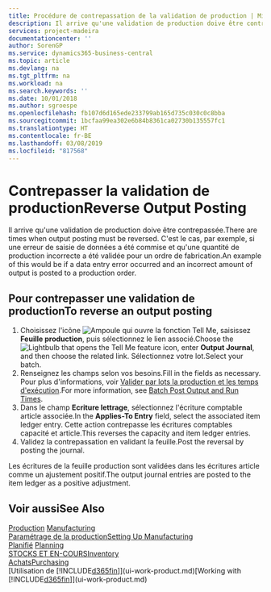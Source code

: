 ```yaml
---
title: Procédure de contrepassation de la validation de production | Microsoft Docs
description: Il arrive qu'une validation de production doive être contrepassée. C'est le cas, par exemple, si une erreur de saisie de données a été commise et qu'une quantité de production incorrecte a été validée pour un ordre de fabrication.
services: project-madeira
documentationcenter: ''
author: SorenGP
ms.service: dynamics365-business-central
ms.topic: article
ms.devlang: na
ms.tgt_pltfrm: na
ms.workload: na
ms.search.keywords: ''
ms.date: 10/01/2018
ms.author: sgroespe
ms.openlocfilehash: fb107d6d165ede233799ab165d735c030c0c8bba
ms.sourcegitcommit: 1bcfaa99ea302e6b84b8361ca02730b135557fc1
ms.translationtype: HT
ms.contentlocale: fr-BE
ms.lasthandoff: 03/08/2019
ms.locfileid: "817568"
---
```

# <a name="reverse-output-posting"></a><span data-ttu-id="a8048-104">Contrepasser la validation de production</span><span class="sxs-lookup"><span data-stu-id="a8048-104">Reverse Output Posting</span></span>
<span data-ttu-id="a8048-105">Il arrive qu'une validation de production doive être contrepassée.</span><span class="sxs-lookup"><span data-stu-id="a8048-105">There are times when output posting must be reversed.</span></span> <span data-ttu-id="a8048-106">C'est le cas, par exemple, si une erreur de saisie de données a été commise et qu'une quantité de production incorrecte a été validée pour un ordre de fabrication.</span><span class="sxs-lookup"><span data-stu-id="a8048-106">An example of this would be if a data entry error occurred and an incorrect amount of output is posted to a production order.</span></span>  

## <a name="to-reverse-an-output-posting"></a><span data-ttu-id="a8048-107">Pour contrepasser une validation de production</span><span class="sxs-lookup"><span data-stu-id="a8048-107">To reverse an output posting</span></span>  
1.  <span data-ttu-id="a8048-108">Choisissez l'icône ![Ampoule qui ouvre la fonction Tell Me](media/ui-search/search_small.png "Dites-moi ce que vous voulez faire"), saisissez **Feuille production**, puis sélectionnez le lien associé.</span><span class="sxs-lookup"><span data-stu-id="a8048-108">Choose the ![Lightbulb that opens the Tell Me feature](media/ui-search/search_small.png "Tell me what you want to do") icon, enter **Output Journal**, and then choose the related link.</span></span> <span data-ttu-id="a8048-109">Sélectionnez votre lot.</span><span class="sxs-lookup"><span data-stu-id="a8048-109">Select your batch.</span></span>  
2. <span data-ttu-id="a8048-110">Renseignez les champs selon vos besoins.</span><span class="sxs-lookup"><span data-stu-id="a8048-110">Fill in the fields as necessary.</span></span> <span data-ttu-id="a8048-111">Pour plus d'informations, voir [Valider par lots la production et les temps d'exécution](production-how-to-post-output-quantity.md).</span><span class="sxs-lookup"><span data-stu-id="a8048-111">For more information, see [Batch Post Output and Run Times](production-how-to-post-output-quantity.md).</span></span>
3.  <span data-ttu-id="a8048-112">Dans le champ **Ecriture lettrage**, sélectionnez l'écriture comptable article associée.</span><span class="sxs-lookup"><span data-stu-id="a8048-112">In the **Applies-To Entry** field, select the associated item ledger entry.</span></span> <span data-ttu-id="a8048-113">Cette action contrepasse les écritures comptables capacité et article.</span><span class="sxs-lookup"><span data-stu-id="a8048-113">This reverses the capacity and item ledger entries.</span></span>  
4. <span data-ttu-id="a8048-114">Validez la contrepassation en validant la feuille.</span><span class="sxs-lookup"><span data-stu-id="a8048-114">Post the reversal by posting the journal.</span></span>  

<span data-ttu-id="a8048-115">Les écritures de la feuille production sont validées dans les écritures article comme un ajustement positif.</span><span class="sxs-lookup"><span data-stu-id="a8048-115">The output journal entries are posted to the item ledger as a positive adjustment.</span></span>  

## <a name="see-also"></a><span data-ttu-id="a8048-116">Voir aussi</span><span class="sxs-lookup"><span data-stu-id="a8048-116">See Also</span></span>  
 <span data-ttu-id="a8048-117">[Production](production-manage-manufacturing.md)  </span><span class="sxs-lookup"><span data-stu-id="a8048-117">[Manufacturing](production-manage-manufacturing.md)  </span></span>  
 [<span data-ttu-id="a8048-118">Paramétrage de la production</span><span class="sxs-lookup"><span data-stu-id="a8048-118">Setting Up Manufacturing</span></span>](production-configure-production-processes.md)  
 <span data-ttu-id="a8048-119">[Planifié](production-planning.md)    </span><span class="sxs-lookup"><span data-stu-id="a8048-119">[Planning](production-planning.md)    </span></span>  
 [<span data-ttu-id="a8048-120">STOCKS ET EN-COURS</span><span class="sxs-lookup"><span data-stu-id="a8048-120">Inventory</span></span>](inventory-manage-inventory.md)  
 [<span data-ttu-id="a8048-121">Achats</span><span class="sxs-lookup"><span data-stu-id="a8048-121">Purchasing</span></span>](purchasing-manage-purchasing.md)  
 <span data-ttu-id="a8048-122">[Utilisation de [!INCLUDE[d365fin](includes/d365fin_md.md)]](ui-work-product.md)</span><span class="sxs-lookup"><span data-stu-id="a8048-122">[Working with [!INCLUDE[d365fin](includes/d365fin_md.md)]](ui-work-product.md)</span></span>  
